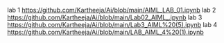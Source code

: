 lab 1 https://github.com/Kartheeja/Ai/blob/main/AIML_LAB_01.ipynb
lab 2 https://github.com/Kartheeja/Ai/blob/main/Lab02_AIML_.ipynb
lab 3 https://github.com/Kartheeja/Ai/blob/main/Lab3_AIML%20(5).ipynb
lab 4 https://github.com/Kartheeja/Ai/blob/main/LAB_AIML_4%20(1).ipynb
